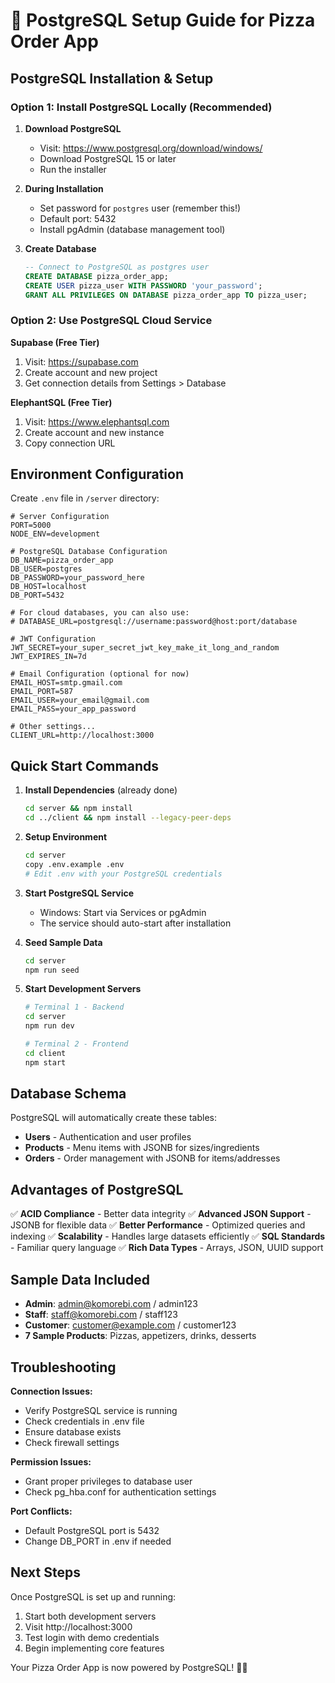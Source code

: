 # 🐘 PostgreSQL Setup Guide for Pizza Order App

## PostgreSQL Installation & Setup

### Option 1: Install PostgreSQL Locally (Recommended)

1. **Download PostgreSQL**
   - Visit: https://www.postgresql.org/download/windows/
   - Download PostgreSQL 15 or later
   - Run the installer

2. **During Installation**
   - Set password for `postgres` user (remember this!)
   - Default port: 5432
   - Install pgAdmin (database management tool)

3. **Create Database**
   ```sql
   -- Connect to PostgreSQL as postgres user
   CREATE DATABASE pizza_order_app;
   CREATE USER pizza_user WITH PASSWORD 'your_password';
   GRANT ALL PRIVILEGES ON DATABASE pizza_order_app TO pizza_user;
   ```

### Option 2: Use PostgreSQL Cloud Service

**Supabase (Free Tier)**
1. Visit: https://supabase.com
2. Create account and new project
3. Get connection details from Settings > Database

**ElephantSQL (Free Tier)**
1. Visit: https://www.elephantsql.com
2. Create account and new instance
3. Copy connection URL

## Environment Configuration

Create `.env` file in `/server` directory:

```env
# Server Configuration
PORT=5000
NODE_ENV=development

# PostgreSQL Database Configuration
DB_NAME=pizza_order_app
DB_USER=postgres
DB_PASSWORD=your_password_here
DB_HOST=localhost
DB_PORT=5432

# For cloud databases, you can also use:
# DATABASE_URL=postgresql://username:password@host:port/database

# JWT Configuration
JWT_SECRET=your_super_secret_jwt_key_make_it_long_and_random
JWT_EXPIRES_IN=7d

# Email Configuration (optional for now)
EMAIL_HOST=smtp.gmail.com
EMAIL_PORT=587
EMAIL_USER=your_email@gmail.com
EMAIL_PASS=your_app_password

# Other settings...
CLIENT_URL=http://localhost:3000
```

## Quick Start Commands

1. **Install Dependencies** (already done)
   ```bash
   cd server && npm install
   cd ../client && npm install --legacy-peer-deps
   ```

2. **Setup Environment**
   ```bash
   cd server
   copy .env.example .env
   # Edit .env with your PostgreSQL credentials
   ```

3. **Start PostgreSQL Service**
   - Windows: Start via Services or pgAdmin
   - The service should auto-start after installation

4. **Seed Sample Data**
   ```bash
   cd server
   npm run seed
   ```

5. **Start Development Servers**
   ```bash
   # Terminal 1 - Backend
   cd server
   npm run dev

   # Terminal 2 - Frontend  
   cd client
   npm start
   ```

## Database Schema

PostgreSQL will automatically create these tables:
- **Users** - Authentication and user profiles
- **Products** - Menu items with JSONB for sizes/ingredients
- **Orders** - Order management with JSONB for items/addresses

## Advantages of PostgreSQL

✅ **ACID Compliance** - Better data integrity
✅ **Advanced JSON Support** - JSONB for flexible data
✅ **Better Performance** - Optimized queries and indexing
✅ **Scalability** - Handles large datasets efficiently
✅ **SQL Standards** - Familiar query language
✅ **Rich Data Types** - Arrays, JSON, UUID support

## Sample Data Included

- **Admin**: admin@komorebi.com / admin123
- **Staff**: staff@komorebi.com / staff123  
- **Customer**: customer@example.com / customer123
- **7 Sample Products**: Pizzas, appetizers, drinks, desserts

## Troubleshooting

**Connection Issues:**
- Verify PostgreSQL service is running
- Check credentials in .env file
- Ensure database exists
- Check firewall settings

**Permission Issues:**
- Grant proper privileges to database user
- Check pg_hba.conf for authentication settings

**Port Conflicts:**
- Default PostgreSQL port is 5432
- Change DB_PORT in .env if needed

## Next Steps

Once PostgreSQL is set up and running:
1. Start both development servers
2. Visit http://localhost:3000
3. Test login with demo credentials
4. Begin implementing core features

Your Pizza Order App is now powered by PostgreSQL! 🍕🐘
